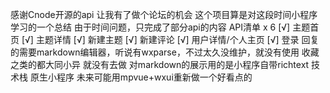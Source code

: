 感谢Cnode开源的api 让我有了做个论坛的机会 
这个项目算是对这段时间小程序学习的一个总结 
由于时间问题，只完成了部分api的内容 
API清单 x 6 
[√] 主题首页 
[√] 主题详情 
[√] 新建主题 
[√] 新建评论 
[√] 用户详情/个人主页 
[√] 登录 
回复的需要markdown编辑器，听说有wxparse，不过太久没维护，就没有使用 
收藏之类的都大同小异 就没有去做 
对markdown的展示用的是小程序自带richtext 
技术栈 
原生小程序 
未来可能用mpvue+wxui重新做一个好看点的 
